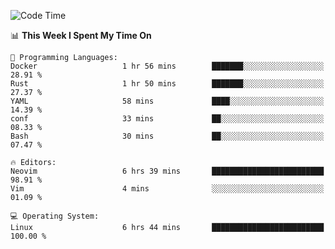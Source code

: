 <!-- [![Top Langs](https://github-readme-stats.vercel.app/api/top-langs/?username=gagahsyuja&theme=dracula&hide_border=true&border_radius=7)](https://github.com/anuraghazra/github-readme-stats) -->

<!--START_SECTION:waka-->
![Code Time](http://img.shields.io/badge/Code%20Time-929%20hrs%2041%20mins-blue)

📊 **This Week I Spent My Time On** 

```text
💬 Programming Languages: 
Docker                   1 hr 56 mins        ███████░░░░░░░░░░░░░░░░░░   28.91 % 
Rust                     1 hr 50 mins        ███████░░░░░░░░░░░░░░░░░░   27.37 % 
YAML                     58 mins             ████░░░░░░░░░░░░░░░░░░░░░   14.39 % 
conf                     33 mins             ██░░░░░░░░░░░░░░░░░░░░░░░   08.33 % 
Bash                     30 mins             ██░░░░░░░░░░░░░░░░░░░░░░░   07.47 % 

🔥 Editors: 
Neovim                   6 hrs 39 mins       █████████████████████████   98.91 % 
Vim                      4 mins              ░░░░░░░░░░░░░░░░░░░░░░░░░   01.09 % 

💻 Operating System: 
Linux                    6 hrs 44 mins       █████████████████████████   100.00 % 
```


<!--END_SECTION:waka-->

